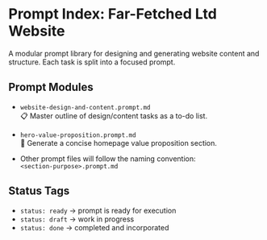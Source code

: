 # Prompt Index: Far-Fetched Ltd Website

A modular prompt library for designing and generating website content and structure. Each task is split into a focused prompt.

## Prompt Modules

- `website-design-and-content.prompt.md`  
  📋 Master outline of design/content tasks as a to-do list.

- `hero-value-proposition.prompt.md`  
  🎯 Generate a concise homepage value proposition section.

- Other prompt files will follow the naming convention:  
  `<section-purpose>.prompt.md`

## Status Tags
- `status: ready` → prompt is ready for execution  
- `status: draft` → work in progress  
- `status: done` → completed and incorporated